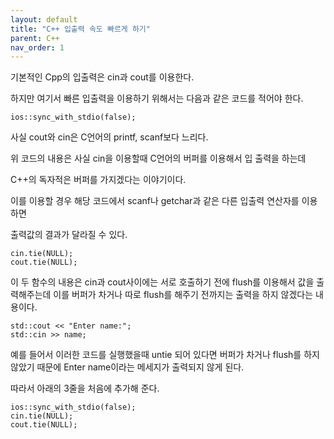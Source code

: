```yaml
---
layout: default
title: "C++ 입출력 속도 빠르게 하기"
parent: C++
nav_order: 1
---
```


기본적인 Cpp의 입출력은 cin과 cout를 이용한다.

하지만 여기서 빠른 입출력을 이용하기 위해서는 다음과 같은 코드를 적어야 한다.

    ios::sync_with_stdio(false);

사실 cout와 cin은 C언어의 printf, scanf보다 느리다.

위 코드의 내용은 사실 cin을 이용할때 C언어의 버퍼를 이용해서 입 출력을 하는데

C++의 독자적은 버퍼를 가지겠다는 이야기이다.

이를 이용할 경우 해당 코드에서 scanf나 getchar과 같은 다른 입출력 연산자를 이용하면 

출력값의 결과가 달라질 수 있다.

    cin.tie(NULL);
    cout.tie(NULL);

이 두 함수의 내용은 cin과 cout사이에는 서로 호출하기 전에 flush를 이용해서 값을 출력해주는데 이를 버퍼가 차거나 따로 flush를 해주기 전까지는 출력을 하지 않겠다는 내용이다.

    std::cout << "Enter name:";
    std::cin >> name;

예를 들어서 이러한 코드를 실행했을때 untie 되어 있다면 버퍼가 차거나 flush를 하지 않았기 때문에 Enter name이라는 메세지가 출력되지 않게 된다.

따라서 아래의 3줄을 처음에 추가해 준다.

    ios::sync_with_stdio(false);
    cin.tie(NULL);
    cout.tie(NULL);